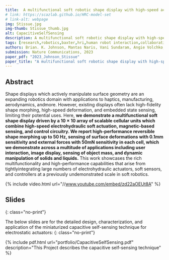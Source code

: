 ```yaml
---
title:  A multifunctional soft robotic shape display with high-speed actuation, sensing, and control
# link: https://scazlab.github.io/HRC-model-set
# link-alt: webpage
img: Stissue.jpg
img-thumb: Stissue_thumb.jpg
alt: CapacitiveSelfSensing
description: A multifunctional soft robotic shape display with high-speed actuation, sensing, and control
tags: [research,robotics,baxter,hri,human robot interaction,collaborative manufacturing,human robot collaboration,advanced manufacturing,open source,github]
authors: Brian. K. Johnson, Mantas Naris, Vani Sundaram, Angie Volchko, Khoi Ly, Shane K. Mitchell, Eric Acome, Nicholas Kellaris, Christoph Keplinger, Nikolaus Correll, James S. Humbert, and Mark E. Rentschler
submission: Nature Communications, 2023
paper_pdf: "2023_Johnson_Stissue"
paper_title: "A multifunctional soft robotic shape display with high-speed actuation, sensing, and control"
---
```

## Abstract

Shape displays which actively manipulate surface geometry are an expanding robotics domain with applications to haptics, manufacturing, aerodynamics,
andmore. However, existing displays often lack high-fidelity shape morphing, high-speed deformation, and embedded state sensing, limiting their potential
uses. Here, **we demonstrate a multifunctional soft shape display driven by a 10 × 10 array of scalable cellular units which combine high-speed electrohydraulic
soft actuation, magnetic-based sensing, and control circuitry. We report high-performance reversible shape morphing up to 50 Hz, sensing of
surface deformations with 0.1mm sensitivity and external forces with 50mN sensitivity in each cell, which we demonstrate across a multitude of applications
including user interaction, image display, sensing of object mass, and dynamic manipulation of solids and liquids.** This work showcases the rich multifunctionality and high-performance capabilities that arise from tightlyintegrating large numbers of electrohydraulic actuators, soft sensors, and
controllers at a previously undemonstrated scale in soft robotics.

{% include video.html url="//www.youtube.com/embed/zd22aOEUt8A" %}

## Slides
{: class="no-print"}

The below slides are for the detailed design, characterization, and application of the miniaturized capacitive self-sensing technique for electrostatic actuators:
{: class="no-print"}

{% include pdf.html url="portfolio/CapacitiveSelfSensing.pdf" description="This Project describes the capacitive self-sensing technique" %}